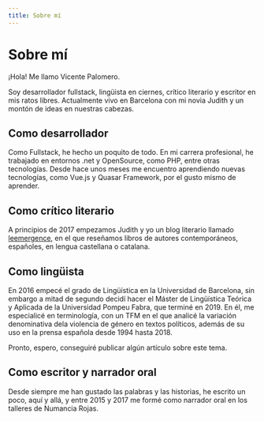```yaml
---
title: Sobre mí
---
```

# Sobre mí
¡Hola! Me llamo Vicente Palomero.

Soy desarrollador fullstack, lingüista en ciernes, crítico literario y escritor en mis ratos libres. Actualmente vivo en Barcelona con mi novia Judith y un montón de ideas en nuestras cabezas.


## Como desarrollador
Como Fullstack, he hecho un poquito de todo. En mi carrera profesional, he trabajado en entornos .net y OpenSource, como PHP, entre otras tecnologías. Desde hace unos meses me encuentro aprendiendo nuevas tecnologías, como Vue.js y Quasar Framework, por el gusto mismo de aprender.


## Como crítico literario
A principios de 2017 empezamos Judith y yo un blog literario llamado [leemergence](https://leemergence.wordpress.com), en el que reseñamos libros de autores contemporáneos, españoles, en lengua castellana o catalana.

## Como lingüista
En 2016 empecé el grado de Lingüística en la Universidad de Barcelona, sin embargo a mitad de segundo decidí hacer el Máster de Lingüística Teórica y Aplicada de la Universidad Pompeu Fabra, que terminé en 2019. En él, me especialicé en terminología, con un TFM en el que analicé la variación denominativa dela violencia de género en textos políticos, además de su uso en la prensa española desde 1994 hasta 2018.

Pronto, espero, conseguiré publicar algún artículo sobre este tema.

## Como escritor y narrador oral
Desde siempre me han gustado las palabras y las historias, he escrito un poco, aquí y allá, y entre 2015 y 2017 me formé como narrador oral en los talleres de Numancia Rojas.
